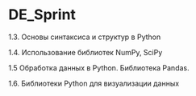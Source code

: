 # DE_Sprint
1.3. Основы синтаксиса и структур в Python 

1.4. Использование библиотек NumPy, SciPy

1.5 Обработка данных в Python. Библиотека Pandas.

1.6. Библиотеки Python для визуализации данных

